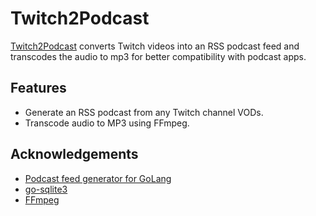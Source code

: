 
# Twitch2Podcast

[Twitch2Podcast](https://twitch2podcast.com) converts Twitch videos into an RSS podcast feed and transcodes the audio to mp3 for better compatibility with podcast apps. 




## Features

- Generate an RSS podcast from any Twitch channel VODs.
- Transcode audio to MP3 using FFmpeg.
## Acknowledgements

 - [Podcast feed generator for GoLang ](https://github.com/eduncan911/podcast)
 - [go-sqlite3](https://github.com/mattn/go-sqlite3)
 - [FFmpeg](https://github.com/FFmpeg/FFmpeg)

